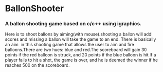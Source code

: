 # BallonShooter
### A ballon shooting game based on c/c++ using igraphics.
 Here is to shoot ballons by aiming(with mouse).shooting a ballon will add scores and missing a ballon will take the game to an end.
 There is basically an aim  in this shooting game that allows the user to aim and fire balloons.There are two hues: blue and red.The scoreboard will gain 30 points if the red balloon is struck, and 20 points if the 
 blue balloon is hit.If a player fails to hit a shot, the game is over, and he is deemed the winner if he reaches 500 on the scoreboard.
